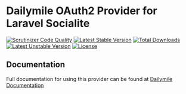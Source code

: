 # Dailymile OAuth2 Provider for Laravel Socialite

[![Scrutinizer Code Quality](https://img.shields.io/scrutinizer/g/SocialiteProviders/Dailymile.svg?style=flat-square)](https://scrutinizer-ci.com/g/SocialiteProviders/Dailymile/?branch=master)
[![Latest Stable Version](https://img.shields.io/packagist/v/socialiteproviders/dailymile.svg?style=flat-square)](https://packagist.org/packages/socialiteproviders/dailymile)
[![Total Downloads](https://img.shields.io/packagist/dt/socialiteproviders/dailymile.svg?style=flat-square)](https://packagist.org/packages/socialiteproviders/dailymile)
[![Latest Unstable Version](https://img.shields.io/packagist/vpre/socialiteproviders/dailymile.svg?style=flat-square)](https://packagist.org/packages/socialiteproviders/dailymile)
[![License](https://img.shields.io/packagist/l/socialiteproviders/dailymile.svg?style=flat-square)](https://packagist.org/packages/socialiteproviders/dailymile)

## Documentation

Full documentation for using this provider can be found at [Dailymile Documentation](http://socialiteproviders.github.io/providers/dailymile/)
